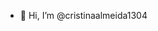 - 👋 Hi, I’m @cristinaalmeida1304


<!---
cristinaalmeida1304/cristinaalmeida1304 is a ✨ special ✨ repository because its `README.md` (this file) appears on your GitHub profile.
You can click the Preview link to take a look at your changes.
--->

